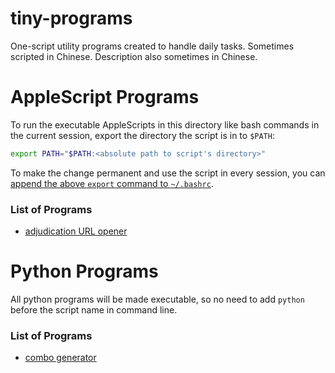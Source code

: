 # tiny-programs
One-script utility programs created to handle daily tasks. Sometimes scripted in Chinese. Description also sometimes in Chinese. 

# AppleScript Programs

To run the executable AppleScripts in this directory like bash commands in the current session, export the directory the script is in to ```$PATH```: 

```bash
export PATH="$PATH:<absolute path to script's directory>"
```

To make the change permanent and use the script in every session, you can [append the above ```export``` command to ```~/.bashrc```](https://stackoverflow.com/a/19662865/6716783).
### List of Programs
* [adjudication URL opener](ad-url)

# Python Programs

All python programs will be made executable, so no need to add ```python``` before the script name in command line. 

### List of Programs
* [combo generator](combo-gen)



